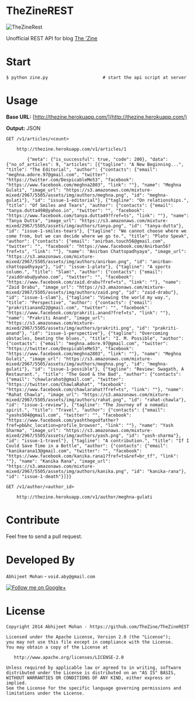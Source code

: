 TheZineREST
===========

![TheZineRest](https://s3.amazonaws.com/mixture-mixed/2967/5505/assets/img/logo-white.png)

Unofficial REST API for blog [The 'Zine](http://thezine.biz/)

Start
=====

    $ python zine.py                     # start the api script at server
    
Usage
===== 

**Base URL:** [http://thezine.herokuapp.com/](http://thezine.herokuapp.com/)

**Output:** JSON

`GET /v1/articles/<count>`

```
    http://thezine.herokuapp.com/v1/articles/1
    
        {"meta": {"is_successful": true, "code": 200}, "data": {"no_of_articles": 9, "articles": [{"tagline": "A New Beginning...", "title": "The Editorial", "author": {"contacts": {"email": "meghna.adore.97@gmail.com", "twitter": "https://twitter.com/DespicableMe53", "facebook": "https://www.facebook.com/meghna2803", "link": ""}, "name": "Meghna Gulati", "image_url": "https://s3.amazonaws.com/mixture-mixed/2967/5505/assets/img/authors/meghna.png", "id": "meghna-gulati"}, "id": "issue-1-editorial"}, {"tagline": "On relationships.", "title": "Of Smiles and Tears", "author": {"contacts": {"email": "tanya.dutta498@yahoo.in", "twitter": "", "facebook": "https://www.facebook.com/tanya.dutta49?fref=ts", "link": ""}, "name": "Tanya Dutta", "image_url": "https://s3.amazonaws.com/mixture-mixed/2967/5505/assets/img/authors/tanya.png", "id": "tanya-dutta"}, "id": "issue-1-smiles-tears"}, {"tagline": "We cannot choose where we come from, but we can decide where we go to.", "title": "Plato Speak", "author": {"contacts": {"email": "anirban.touch56@gmail.com", "twitter": "", "facebook": "https://www.facebook.com/Anirban56?fref=ts", "link": ""}, "name": "Anirban Chattopadhyaya", "image_url": "https://s3.amazonaws.com/mixture-mixed/2967/5505/assets/img/authors/anirban.png", "id": "anirban-chattopadhyaya"}, "id": "issue-1-plato"}, {"tagline": "A sports column.", "title": "Slam!", "author": {"contacts": {"email": "zaiddrabu@yahoo.com", "twitter": "", "facebook": "https://www.facebook.com/zaid.drabu?fref=ts", "link": ""}, "name": "Zaid Drabu", "image_url": "https://s3.amazonaws.com/mixture-mixed/2967/5505/assets/img/authors/zaid.png", "id": "zaid-drabu"}, "id": "issue-1-slam"}, {"tagline": "Viewing the world my way.", "title": "Perspective", "author": {"contacts": {"email": "prakritianand22@gmail.com", "twitter": "", "facebook": "https://www.facebook.com/prakriti.anand?fref=ts", "link": ""}, "name": "Prakriti Anand", "image_url": "https://s3.amazonaws.com/mixture-mixed/2967/5505/assets/img/authors/prakriti.png", "id": "prakriti-anand"}, "id": "issue-1-perspective"}, {"tagline": "Overcoming obstacles, beating the blues.", "title": "I. M. Possible", "author": {"contacts": {"email": "meghna.adore.97@gmail.com", "twitter": "https://twitter.com/DespicableMe53", "facebook": "https://www.facebook.com/meghna2803", "link": ""}, "name": "Meghna Gulati", "image_url": "https://s3.amazonaws.com/mixture-mixed/2967/5505/assets/img/authors/meghna.png", "id": "meghna-gulati"}, "id": "issue-1-possible"}, {"tagline": "Review: Swagath, A Restaurant.", "title": "The Good & the Bad", "author": {"contacts": {"email": "chawlarahat@gmail.com", "twitter": "https://twitter.com/ChawlaRahat", "facebook": "https://www.facebook.com/chawlarahat?fref=ts", "link": ""}, "name": "Rahat Chawla", "image_url": "https://s3.amazonaws.com/mixture-mixed/2967/5505/assets/img/authors/rahat.png", "id": "rahat-chawla"}, "id": "issue-1-review"}, {"tagline": "The Journey of a nomadic spirit.", "title": "Travel", "author": {"contacts": {"email": "yashs504@gmail.com", "twitter": "", "facebook": "https://www.facebook.com/yashthegodfather?fref=pb&hc_location=profile_browser", "link": ""}, "name": "Yash Sharma", "image_url": "https://s3.amazonaws.com/mixture-mixed/2967/5505/assets/img/authors/yash.png", "id": "yash-sharma"}, "id": "issue-1-travel"}, {"tagline": "A contribution.", "title": "If I Could Save Time in a Bottle", "author": {"contacts": {"email": "kanikarana13@gmail.com", "twitter": "", "facebook": "https://www.facebook.com/kanika.rana1?fref=ts&ref=br_tf", "link": ""}, "name": "Kanika Rana", "image_url": "https://s3.amazonaws.com/mixture-mixed/2967/5505/assets/img/authors/kanika.png", "id": "kanika-rana"}, "id": "issue-1-death"}]}} 
```

`GET /v1/author/<author_id>`

```
    http://thezine.herokuapp.com/v1/author/meghna-gulati
```

Contribute
========

Feel free to send a pull request.

Developed By
============

`Abhijeet Mohan` - `void.aby@gmail.com`    

<a href="https://plus.google.com/104070882148677917719/about">
  <img alt="Follow me on Google+"
       src="http://data.pkmmte.com/temp/social_google_plus_logo.png" />
</a>

License
==========================

```
Copyright 2014 Abhijeet Mohan - https://github.com/TheZine/TheZineREST

Licensed under the Apache License, Version 2.0 (the "License");
you may not use this file except in compliance with the License.
You may obtain a copy of the License at

   http://www.apache.org/licenses/LICENSE-2.0

Unless required by applicable law or agreed to in writing, software
distributed under the License is distributed on an "AS IS" BASIS,
WITHOUT WARRANTIES OR CONDITIONS OF ANY KIND, either express or implied.
See the License for the specific language governing permissions and
limitations under the License.
```
